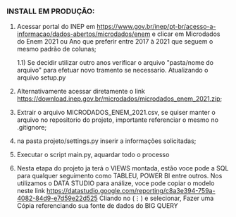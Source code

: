 ### INSTALL EM PRODUÇÃO:

1) Acessar portal do INEP em <https://www.gov.br/inep/pt-br/acesso-a-informacao/dados-abertos/microdados/enem> e clicar em Microdados do Enem 2021 ou Ano que preferir entre 2017 à 2021 que seguem o mesmo padrão de colunas;

    1.1) Se decidir utilizar outro anos verificar o arquivo "pasta/nome do arquivo" 
    para efetuar novo tramento se necessario. Atualizando o arquivo setup.py

2) Alternativamente acessar diretamente o link <https://download.inep.gov.br/microdados/microdados_enem_2021.zip>;

3) Extrair o arquivo MICRODADOS_ENEM_2021.csv, se quiser manter o arquivo no repositorio do projeto, importante referenciar o mesmo no .gitignore;

4) na pasta projeto/settings.py inserir a informações solicitadas;

5) Executar o script main.py, aquardar todo o processo

6) Nesta etapa do projeto ja terá o VIEWS montada, estão voce pode a SQL
para qualquer seguimento como TABLEU, POWER BI entre outros. Nos utilizamos
o DATA STUDIO para análize, voce pode copiar o modelo neste link
<https://datastudio.google.com/reporting/c8a3e394-759a-4082-84d9-e7d59e22d525>
Cliando no (⋮) e selecionar, Fazer uma Cópia referenciando sua fonte de dados do BIG QUERY
 